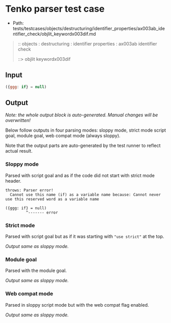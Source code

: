 # Tenko parser test case

- Path: tests/testcases/objects/destructuring/identifier_properties/ax003ab_identifier_check/objlit_keywordx003dif.md

> :: objects : destructuring : identifier properties : ax003ab identifier check
>
> ::> objlit keywordx003dif

## Input

`````js
({ggg: if} = null)
`````

## Output

_Note: the whole output block is auto-generated. Manual changes will be overwritten!_

Below follow outputs in four parsing modes: sloppy mode, strict mode script goal, module goal, web compat mode (always sloppy).

Note that the output parts are auto-generated by the test runner to reflect actual result.

### Sloppy mode

Parsed with script goal and as if the code did not start with strict mode header.

`````
throws: Parser error!
  Cannot use this name (if) as a variable name because: Cannot never use this reserved word as a variable name

({ggg: if} = null)
         ^------- error
`````

### Strict mode

Parsed with script goal but as if it was starting with `"use strict"` at the top.

_Output same as sloppy mode._

### Module goal

Parsed with the module goal.

_Output same as sloppy mode._

### Web compat mode

Parsed in sloppy script mode but with the web compat flag enabled.

_Output same as sloppy mode._
